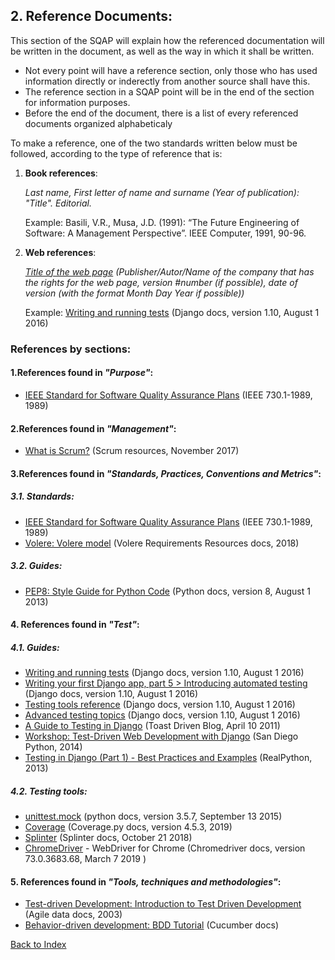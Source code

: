 ## 2. Reference Documents:

This section of the SQAP will explain how the referenced documentation will be written in the document, as well as the way in which it shall be written. 

+ Not every point will have a reference section, only those who has used information directly or inderectly from another source shall have this.
+ The reference section in a SQAP point will be in the end of the section for information purposes.
+ Before the end of the document, there is a list of every referenced documents organized alphabeticaly

To make a reference, one of the two standards written below must be followed, according to the type of reference that is:

1. **Book references**: 

     *Last name,  First letter of name and surname (Year of publication): "Title". Editorial.*

      Example: Basili, V.R., Musa, J.D. (1991): “The Future Engineering of Software: A Management Perspective”. IEEE Computer, 1991,
      90-96.
      
2. **Web references**:

      *[Title of the web page]() (Publisher/Autor/Name of the company that has the rights for the web page, version #number (if      possible), date of version (with the format Month Day Year if possible))*
      
      Example: [Writing and running tests](https://docs.djangoproject.com/en/1.10/topics/testing/overview/) (Django docs, version 1.10, August 1  2016)

### References by sections:

#### 1.References found in *"Purpose"*:
    
+ [IEEE Standard for Software Quality Assurance Plans](https://ieeexplore.ieee.org/document/213705) (IEEE 730.1-1989, 1989)

#### 2.References found in *"Management"*:

+ [What is Scrum?](https://www.scrum.org/resources/what-is-scrum) (Scrum resources, November 2017)


#### 3.References found in *"Standards, Practices, Conventions and Metrics"*:
 
##### 3.1. Standards:

+ [IEEE Standard for Software Quality Assurance Plans](https://ieeexplore.ieee.org/document/213705) (IEEE 730.1-1989, 1989)
+ [Volere: Volere model](http://www.volere.co.uk) (Volere Requirements Resources docs, 2018)
 
##### 3.2. Guides:
 
+ [PEP8:  Style Guide for Python Code](https://www.python.org/dev/peps/pep-0008/) (Python docs, version 8, August 1 2013)

#### 4. References found in *"Test"*:

##### 4.1. Guides:
+ [Writing and running tests](https://docs.djangoproject.com/en/1.10/topics/testing/overview/) (Django docs, version 1.10, August 1  2016)
+ [Writing your first Django app, part 5 > Introducing automated testing](https://docs.djangoproject.com/en/1.10/intro/tutorial05/) (Django docs, version 1.10, August 1 2016)
+ [Testing tools reference](https://docs.djangoproject.com/en/1.10/topics/testing/tools/) (Django docs, version 1.10, August 1 2016)
+ [Advanced testing topics](https://docs.djangoproject.com/en/1.10/topics/testing/advanced/) (Django docs, version 1.10, August 1 2016)
+ [A Guide to Testing in Django](http://toastdriven.com/blog/2011/apr/10/guide-to-testing-in-django/) (Toast Driven Blog, April 10 2011)
+ [Workshop: Test-Driven Web Development with Django](https://test-driven-django-development.readthedocs.io/en/latest/index.html) (San Diego Python, 2014)
+ [Testing in Django (Part 1) - Best Practices and Examples](https://realpython.com/testing-in-django-part-1-best-practices-and-examples/) (RealPython, 2013)

##### 4.2. Testing tools:
+ [unittest.mock](https://docs.python.org/3.5/library/unittest.mock-examples.html) (python docs, version 3.5.7, September 13 2015)
+ [Coverage](https://coverage.readthedocs.io/en/latest/) (Coverage.py docs, version 4.5.3, 2019)
+ [Splinter](https://splinter.readthedocs.io/en/latest/) (Splinter docs, October 21 2018)
+ [ChromeDriver](http://chromedriver.chromium.org/) - WebDriver for Chrome (Chromedriver docs, version 73.0.3683.68, March 7 2019 )

#### 5. References found in *"Tools, techniques and methodologies"*:

+ [Test-driven Development: Introduction to Test Driven Development](http://agiledata.org/essays/tdd.html) (Agile data docs, 2003)
+ [Behavior-driven development: BDD Tutorial](https://docs.cucumber.io/guides/bdd-tutorial/) (Cucumber docs)



[Back to Index](./index.md)
